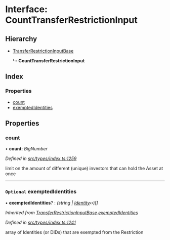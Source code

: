 # Interface: CountTransferRestrictionInput

## Hierarchy

* [TransferRestrictionInputBase](transferrestrictioninputbase.md)

  ↳ **CountTransferRestrictionInput**

## Index

### Properties

* [count](counttransferrestrictioninput.md#count)
* [exemptedIdentities](counttransferrestrictioninput.md#optional-exemptedidentities)

## Properties

###  count

• **count**: *BigNumber*

*Defined in [src/types/index.ts:1259](https://github.com/PolymathNetwork/polymesh-sdk/blob/38ee8078/src/types/index.ts#L1259)*

limit on the amount of different (unique) investors that can hold the Asset at once

___

### `Optional` exemptedIdentities

• **exemptedIdentities**? : *(string | [Identity](../classes/identity.md)‹›)[]*

*Inherited from [TransferRestrictionInputBase](transferrestrictioninputbase.md).[exemptedIdentities](transferrestrictioninputbase.md#optional-exemptedidentities)*

*Defined in [src/types/index.ts:1241](https://github.com/PolymathNetwork/polymesh-sdk/blob/38ee8078/src/types/index.ts#L1241)*

array of Identities (or DIDs) that are exempted from the Restriction
